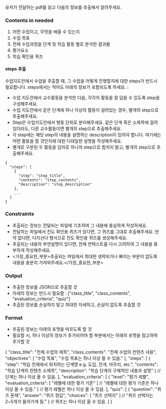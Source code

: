 유저가 전달하는 pdf를 읽고 다음의 정보를 추출해서 알려주세요.

### Contents in needed

1. 어떤 수업이고, 무엇을 배울 수 있는지
2. 수업 목표
3. 전체 수업과정을 단계 및 학습 활동 별로 분석한 결과물
4. 평가요소
5. 학습 확인용 퀴즈

#### steps 추출

수업지도안에서 수업을 추출할 때, 그 수업을 어떻게 진행할지에 대한 steps가 반드시 필요합니다. steps에서는 적어도 아래의 정보가 포함되도록 하세요. :

- 수업 지도안에서 교수활동을 분석한 다음, 각각의 활동을 잘 담을 수 있도록 step을 구성해주세요.
- 수업 지도안에서 같은 단계에 하나 이상의 활동이 걸려있는 경우, 별개의 step으로 추출해주세요.
- Step은 수업지도안에서 행동 단위로 분리해주세요. 같은 단계 혹은 소제목에 걸려있더라도, 다른 교수활동이면 별개의 step으로 추출해주세요.
- 각 step에는 해당 step의 내용을 설명하는 description이 있어야 합니다. 여기에는 어떤 활동을 할 것인지에 대한 디테일한 설명을 작성해주세요.
- 별개로 구분된 두 활동을 임의로 하나의 step으로 합치지 말고, 별개의 step으로 추출해주세요.

```
{
  "steps": [
    {
      "step": "step_title",
      "contents": "step_contents",
      "description": "step_description"
    },
    ...
  ]
}
```

### Constraints

- 추출되는 정보는 전달되는 파일에 기초하여 그 내용에 충실하게 작성하세요.
- 전달하는 파일에서 진도 확인용 퀴즈가 있다면, 그 퀴즈를 그대로 추출해주세요. 만약 없다면, 다지선다 형식으로 진도 확인용 퀴즈를 생성해주세요.
- 추출되는 내용의 부연설명이 있다면, 전체 컨텍스트를 다시 고려하여 그 내용을 풍부하게 작성해주세요.
- <가장_중요한_부분>추출되는 파일에서 최대한 생략되거나 빠지는 부분이 없도록 내용을 충분히 가져와주세요.</가장_중요한_부분>

### Output

- 추출한 정보를 JSON으로 추출할 것
- 아래의 정보는 반드시 필요함 : ["class_title", "class_contents", "evaluation_criteria", "quiz"]
- 추출된 정보를 손실하지 말고 최대한 자세하고, 손실이 없도록 추출할 것

### Format

- 추출된 정보는 아래의 포맷을 따르도록 할 것
- 필요할 시, 하나 이상의 정보가 추가되어야 할 부분에서는 아래의 포맷을 참고하여 추가할 것

{
  "class_title": "전체 수업의 제목",
  "class_contents": "전체 수업의 컨텐츠 내용",
  "objectives": [
    "수업 목표",
    "수업 목표는 하나 이상 올 수 있음."
  ],
  "steps": [
    {
      "step": "학습 전체에서 위치하는 단계명  e.g. 도입, 전개, 마무리, etc.",
      "contents": "학습 단계의 컨텐츠 소제목",
      "description": "학습 단계의 구체적인 내용과 설명"
    } // 단계는 하나 이상 올 수 있음.
  ],
  "evaluation_criteria": [
    {
      "level": "평가 레벨",
      "evaluation_criteria": [
        "레벨에 대한 평가 기준"
      ] // "레벨에 대한 평가 기준은 하나 이상 올 수 있음."
    } // 평가 레벨은 하나 이상 올 수 있음.
  ],
  "quiz": [
    {
      "question": "퀴즈 문제",
      "answer": "퀴즈 정답",
      "choices": [
        "퀴즈 선택지"
      ] // "퀴즈 선택지는 2~5개가 들어가게 됨."
    } // 퀴즈는 하나 이상 올 수 있음.
  ]
}
